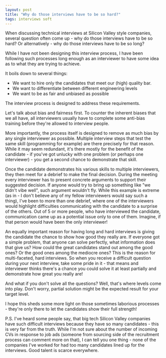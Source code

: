 ```yaml
---
layout: post
title: "Why do those interviews have to be so hard?"
tags: interviews soft 
---
```


When discussing technical interviews at Silicon Valley style companies, several question often come up - why do those interviews have to be so hard? Or alternatively - why do those interviews have to be so long? 

While I have not been designing this interview process, I have been following such processes long enough as an interviewer to have some idea as to what they are trying to achieve. 

It boils down to several things:
* We want to hire only the candidates that meet our (high) quality bar. 
* We want to differentiate between different engineering levels
* We want to be as fair and unbiased as possible

The interview process is designed to address these requirements. 

Let's talk about bias and fairness first. To counter the inherent biases that we all have, all interviewers usually have to complete some anti-bias training before they're allowed to interview people. 

More importantly, the process itself is designed to remove as much bias by any single interviewer as possible. Multiple interview steps that test the same skill (programming for example) are there precisely for that reason. While it may seem redundant, it's there mostly for the benefit of the candidate - if you've got unlucky with one problem (or perhaps one interviewer) - you get a second chance to demonstrate that skill. 

Once the candidate demonstrates his various skills to multiple interviewers, they then meet for a debrief to make the final decision. During the meeting every interviewer has to present concrete arguments to support their suggested decision. If anyone would try to bring up something like "we didn't vibe well", such argument wouldn't fly. While this example is extreme (as in - I don't believe any of my fellow interviewers would say such a thing), I've been to more than one debrief, where one of the interviewers would highlight difficulties communicating with the candidate to a surprise of the others. Out of 5 or more people, who have interviewed the candidate, communication came up as a potential issue only to one of them. Imagine, if that person would have been the only interviewer!

An equally important reason for having long and hard interviews is giving the candidate the chance to show how good they really are. If everyone got a simple problem, that anyone can solve perfectly, what information does that give us? How could the great candidates stand out among the good ones? Or the good ones among the mediocre ones? This is the reason for multi-faceted, hard interviews. So when you receive a difficult question during your next interview, take some pride in it - that means and interviewer thinks there's a chance you could solve it at least partially and demonstrate how great you really are!

And what if you don't solve all the questions? Well, that's where levels come into play.  Don't worry, partial solution might be the expected result for your target level. 

I hope this sheds some more light on those sometimes laborious processes - they're only there to let the candidates show their full strength!

P.S. I've heard some people say, that big tech Silicon Valley companies have such difficult interviews because they have so many candidates - this is very far from the truth. While I'm not sure about the number of incoming CVs in response to job ads (someone from sourcing side of the recruitment process can comment more on that), I can tell you one thing - none of the companies I've worked for had too many candidates lined up for the interviews. Good talent is scarce everywhere.
